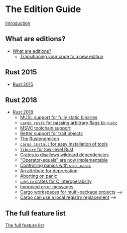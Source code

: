 # The Edition Guide

[Introduction](introduction.md)

## What are editions?

- [What are editions?](editions/index.md)
  - [Transitioning your code to a new edition](editions/transitioning-your-code-to-a-new-edition.md)

## Rust 2015

- [Rust 2015](rust-2015/index.md)

## Rust 2018

- [Rust 2018](rust-2018/index.md)
    - [MUSL support for fully static binaries](rust-2018/musl-support-for-fully-static-binaries.md)
    - [`cargo rustc` for passing arbitrary flags to `rustc`](rust-2018/cargo-rustc-for-passing-arbitrary-flags-to-rustc.md)
    - [MSVC toolchain support](rust-2018/msvc-toolchain-support.md)
    - [Better support for trait objects](rust-2018/better-support-for-trait-objects.md)
    - [The Rustonomicon](rust-2018/the-rustonomicon.md)
    - [`cargo install` for easy installation of tools](rust-2018/cargo-install-for-easy-installation-of-tools.md)
    - [`libcore` for low-level Rust](rust-2018/libcore-for-low-level-rust.md)
    - [Crates.io disallows wildcard dependencies](rust-2018/crates-io-disallows-wildcard-dependencies.md)
    - ["Operator-equals" are now implementable](rust-2018/operator-equals-are-now-implementable.md)
    - [Controlling panics with `std::panic`](rust-2018/controlling-panics-with-std-panic.md)
    - [An attribute for deprecation](rust-2018/an-attribute-for-deprecation.md)
    - [Aborting on panic](rust-2018/aborting-on-panic.md)
    - [`cdylib` crates for C interoperability](rust-2018/cdylib-crates-for-c-interoperability.md)
    - [Improved error messages](rust-2018/improved-error-messages.md)
    - [Cargo workspaces for multi-package projects](rust-2018/cargo-workspaces-for-multi-package-projects.md) -->
    - [Cargo can use a local registry replacement](rust-2018/cargo-can-use-a-local-registry-replacement.md) -->
    <!-- - [](rust-2018/.md) -->

## The full feature list

[The full feature list](full-feature-list.md)